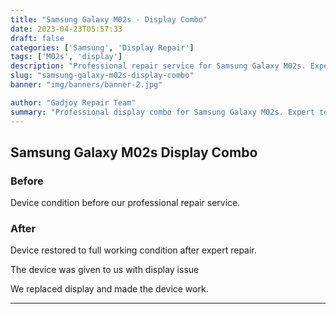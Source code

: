 ```yaml
---
title: "Samsung Galaxy M02s - Display Combo"
date: 2023-04-23T05:57:33
draft: false
categories: ['Samsung', 'Display Repair']
tags: ['M02s', 'display']
description: "Professional repair service for Samsung Galaxy M02s. Expert diagnosis and quality repairs in Bangalore."
slug: "samsung-galaxy-m02s-display-combo"
banner: "img/banners/banner-2.jpg"

author: "Gadjoy Repair Team"
summary: "Professional display combo for Samsung Galaxy M02s. Expert technicians, quality parts, warranty included."
---
```


## Samsung Galaxy M02s Display Combo

### Before

Device condition before our professional repair service.

### After

Device restored to full working condition after expert repair.

The device was given to us with display issue

We replaced display and made the device work.

---